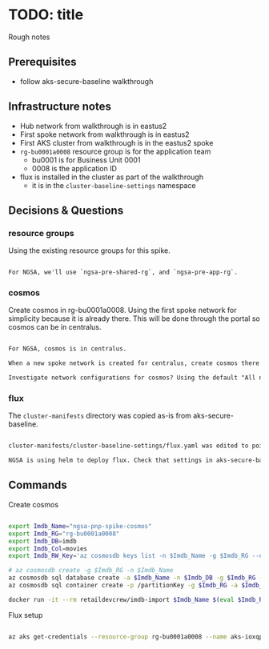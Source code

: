 # TODO: title

Rough notes

## Prerequisites

- follow aks-secure-baseline walkthrough

## Infrastructure notes

- Hub network from walkthrough is in eastus2
- First spoke network from walkthrough is in eastus2
- First AKS cluster from walkthrough is in the eastus2 spoke
- `rg-bu0001a0008` resource group is for the application team
  - bu0001 is for Business Unit 0001
  - 0008 is the application ID
- flux is installed in the cluster as part of the walkthrough
  - it is in the `cluster-baseline-settings` namespace

## Decisions & Questions

### resource groups

Using the existing resource groups for this spike.

```txt

For NGSA, we'll use `ngsa-pre-shared-rg`, and `ngsa-pre-app-rg`.

```

### cosmos

Create cosmos in rg-bu0001a0008. Using the first spoke network for simplicity because it is already there. This will be done through the portal so cosmos can be in centralus.

```txt

For NGSA, cosmos is in centralus.

When a new spoke network is created for centralus, create cosmos there using the cli.

Investigate network configurations for cosmos? Using the default "All networks" option for this spike.

```

### flux

The `cluster-manifests` directory was copied as-is from aks-secure-baseline.

```txt

cluster-manifests/cluster-baseline-settings/flux.yaml was edited to point this spike.

NGSA is using helm to deploy flux. Check that settings in aks-secure-baseline are in sync with helm settings during install.

```

## Commands

Create cosmos

```bash

export Imdb_Name="ngsa-pnp-spike-cosmos"
export Imdb_RG="rg-bu0001a0008"
export Imdb_DB=imdb
export Imdb_Col=movies
export Imdb_RW_Key='az cosmosdb keys list -n $Imdb_Name -g $Imdb_RG --query primaryMasterKey -o tsv'

# az cosmosdb create -g $Imdb_RG -n $Imdb_Name
az cosmosdb sql database create -a $Imdb_Name -n $Imdb_DB -g $Imdb_RG --throughput 1000
az cosmosdb sql container create -p /partitionKey -g $Imdb_RG -a $Imdb_Name -d $Imdb_DB -n $Imdb_Col

docker run -it --rm retaildevcrew/imdb-import $Imdb_Name $(eval $Imdb_RW_Key) $Imdb_DB $Imdb_Col

```

Flux setup

```bash

az aks get-credentials --resource-group rg-bu0001a0008 --name aks-ioxqpbmcqokqq

```
